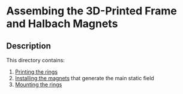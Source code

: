 # Assembing the 3D-Printed Frame and Halbach Magnets

## Description
This directory contains:
1. [Printing the rings](./PrintRings.md)
2. [Installing the magnets](./MagnetAssembly.md) that generate the main static field
3. [Mounting the rings](./FrameAssembly.md)

